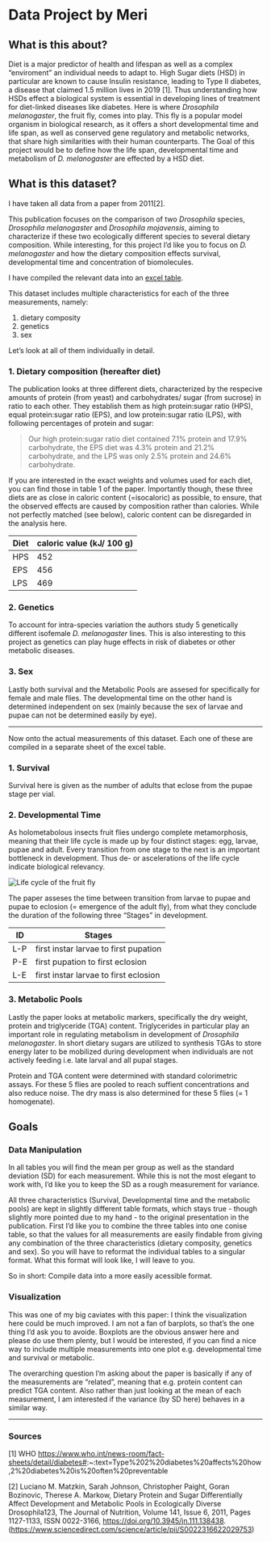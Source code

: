 # Data Project by Meri

## What is this about?

Diet is a major predictor of health and lifespan as well as a complex
“enviroment” an individual needs to adapt to. High Sugar diets (HSD) in
particular are known to cause Insulin resistance, leading to Type II
diabetes, a disease that claimed 1.5 million lives in 2019 [1]. Thus
understanding how HSDs effect a biological system is essential in
developing lines of treatment for diet-linked diseases like diabetes.
Here is where *Drosophila melanogaster*, the fruit fly, comes into play.
This fly is a popular model organism in biological research, as it
offers a short developmental time and life span, as well as conserved
gene regulatory and metabolic networks, that share high similarities
with their human counterparts. The Goal of this project would be to
define how the life span, developmental time and metabolism of *D.
melanogaster* are effected by a HSD diet.

## What is this dataset?

I have taken all data from a paper from 2011[2].

This publication focuses on the comparison of two *Drosophila* species,
*Drosophila melanogaster* and *Drosophila mojavensis*, aiming to
characterize if these two ecologically different species to several
dietary composition. While interesting, for this project I’d like you to
focus on *D. melanogaster* and how the dietary composition effects
survival, developmental time and concentration of biomolecules.

I have compiled the relevant data into an [excel
table](/Projects/merinehlsen/flydata.xlsx).

This dataset includes multiple characteristics for each of the three
measurements, namely:

1.  dietary composity
2.  genetics
3.  sex

Let’s look at all of them individually in detail.

### 1. Dietary composition (hereafter diet)

The publication looks at three different diets, characterized by the
respecive amounts of protein (from yeast) and carbohydrates/ sugar (from
sucrose) in ratio to each other. They establish them as high
protein:sugar ratio (HPS), equal protein:sugar ratio (EPS), and low
protein:sugar ratio (LPS), with following percentages of protein and
sugar:

> Our high protein:sugar ratio diet contained 7.1% protein and 17.9%
> carbohydrate, the EPS diet was 4.3% protein and 21.2% carbohydrate,
> and the LPS was only 2.5% protein and 24.6% carbohydrate.

If you are interested in the exact weights and volumes used for each
diet, you can find those in table 1 of the paper. Importantly though,
these three diets are as close in caloric content (=isocaloric) as
possible, to ensure, that the observed effects are caused by composition
rather than calories. While not perfectly matched (see below), caloric
content can be disregarded in the analysis here.

<table>
<thead>
<tr class="header">
<th>Diet</th>
<th>caloric value (kJ/ 100 g)</th>
</tr>
</thead>
<tbody>
<tr class="odd">
<td>HPS</td>
<td>452</td>
</tr>
<tr class="even">
<td>EPS</td>
<td>456</td>
</tr>
<tr class="odd">
<td>LPS</td>
<td>469</td>
</tr>
</tbody>
</table>

### 2. Genetics

To account for intra-species variation the authors study 5 genetically
different isofemale *D. melanogaster* lines. This is also interesting to
this project as genetics can play huge effects in risk of diabetes or
other metabolic diseases.

### 3. Sex

Lastly both survival and the Metabolic Pools are assesed for
specifically for female and male flies. The developmental time on the
other hand is determined independent on sex (mainly because the sex of
larvae and pupae can not be determined easily by eye).

------------------------------------------------------------------------

Now onto the actual measurements of this dataset. Each one of these are
compiled in a separate sheet of the excel table.

### 1. Survival

Survival here is given as the number of adults that eclose from the
pupae stage per vial.

### 2. Developmental Time

As holometabolous insects fruit flies undergo complete metamorphosis,
meaning that their life cycle is made up by four distinct stages: egg,
larvae, pupae and adult. Every transition from one stage to the next is
an important bottleneck in development. Thus de- or ascelerations of the
life cycle indicate biological relevancy.

![Life cycle of the fruit fly](https%3A%2F%2Fwww.researchgate.net%2Fprofile%2FBedanta-Barik%2Fpublication%2F329948575%2Ffigure%2Ffig1%2FAS%3A855595011805187%401581001155882%2FLife-cycle-of-Drosophila-depicting-various-developmental-stages.png)

The paper asseses the time between transition from larvae to pupae and
pupae to eclosion (= emergence of the adult fly), from what they
conclude the duration of the following three “Stages” in development.

<table>
<thead>
<tr class="header">
<th>ID</th>
<th>Stages</th>
</tr>
</thead>
<tbody>
<tr class="odd">
<td>L-P</td>
<td>first instar larvae to first pupation</td>
</tr>
<tr class="even">
<td>P-E</td>
<td>first pupation to first eclosion</td>
</tr>
<tr class="odd">
<td>L-E</td>
<td>first instar larvae to first eclosion</td>
</tr>
</tbody>
</table>

### 3. Metabolic Pools

Lastly the paper looks at metabolic markers, specifically the dry
weight, protein and triglyceride (TGA) content. Triglycerides in
particular play an important role in regulating metabolism in
development of *Drosophila melanogaster*. In short dietary sugars are
utilized to synthesis TGAs to store energy later to be mobilized during
development when individuals are not actively feeding i.e. late larval
and all pupal stages.

Protein and TGA content were determined with standard colorimetric
assays. For these 5 flies are pooled to reach suffient concentrations
and also reduce noise. The dry mass is also determined for these 5 flies
(= 1 homogenate).

## Goals

### Data Manipulation

In all tables you will find the mean per group as well as the standard
deviation (SD) for each measurement. While this is not the most elegant
to work with, I’d like you to keep the SD as a rough measurement for
variance.

All three characteristics (Survival, Developmental time and the
metabolic pools) are kept in slightly different table formats, which
stays true - though slightly more pointed due to my hand - to the
original presentation in the publication. First I’d like you to combine
the three tables into one conise table, so that the values for all
measurements are easily findable from giving any combination of the
three characteristics (dietary composity, genetics and sex). So you will
have to reformat the individual tables to a singular format. What this
format will look like, I will leave to you.

So in short: Compile data into a more easily acessible format.

### Visualization

This was one of my big caviates with this paper: I think the
visualization here could be much improved. I am not a fan of barplots,
so that’s the one thing I’d ask you to avoide. Boxplots are the obvious
answer here and please do use them plenty, but I would be interested, if
you can find a nice way to include multiple measurements into one plot
e.g. developmental time and survival or metabolic.

The overarching question I’m asking about the paper is basically if any
of the measurements are “related”, meaning that e.g. protein content can
predict TGA content. Also rather than just looking at the mean of each
measurement, I am interested if the variance (by SD here) behaves in a
similar way.

------------------------------------------------------------------------

### Sources

[1] WHO
<https://www.who.int/news-room/fact-sheets/detail/diabetes#>:~:text=Type%202%20diabetes%20affects%20how,2%20diabetes%20is%20often%20preventable

[2] Luciano M. Matzkin, Sarah Johnson, Christopher Paight, Goran
Bozinovic, Therese A. Markow, Dietary Protein and Sugar Differentially
Affect Development and Metabolic Pools in Ecologically Diverse
Drosophila123, The Journal of Nutrition, Volume 141, Issue 6, 2011,
Pages 1127-1133, ISSN 0022-3166,
<https://doi.org/10.3945/jn.111.138438>.
(<https://www.sciencedirect.com/science/article/pii/S0022316622029753>)
